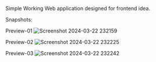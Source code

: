 Simple Working Web application designed for frontend idea.

Snapshots:

Preview-01
![Screenshot 2024-03-22 232159](https://github.com/Roxy011/Drink-UP-Fruit-Juice-Web-Application/assets/164539809/24580389-7338-4976-9a6b-9bf8a04e1fe1)

Preview-02
![Screenshot 2024-03-22 232225](https://github.com/Roxy011/Drink-UP-Fruit-Juice-Web-Application/assets/164539809/64d548bc-72c8-4706-bf1d-08e4b2f0722d)

Preview-03
![Screenshot 2024-03-22 232242](https://github.com/Roxy011/Drink-UP-Fruit-Juice-Web-Application/assets/164539809/18b1d3ce-650f-47a7-845f-5096e3d9aae2)
